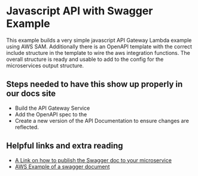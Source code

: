 # Javascript API with Swagger Example
This example builds a very simple javascript API Gateway Lambda example using AWS SAM.  Additionally there is an OpenAPI template with the correct include structure in the template to wire the aws integration functions.  The overall structure is ready and usable to add to the config for the microservices output structure.

## Steps needed to have this show up properly in our docs site
- Build the API Gateway Service
- Add the OpenAPI spec to the 
- Create a new version of the API Documentation to ensure changes are reflected.

## Helpful links and extra reading
- [A Link on how to publish the Swagger doc to your microservice](https://medium.com/@nabtechblog/integrating-swagger-with-aws-lambda-and-api-gateway-using-cloud-formation-macro-functions-7432dec50dd)
- [AWS Example of a swagger document](https://github.com/awslabs/serverless-application-model/blob/develop/examples/2016-10-31/api_swagger_cors/swagger.yaml)